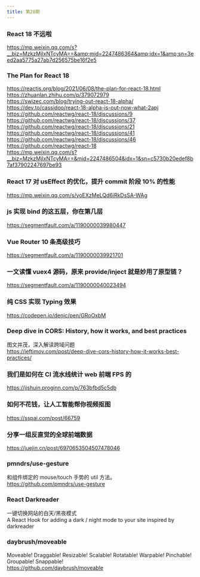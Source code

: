 ```yaml
---
title: 第28期
---
```


### React 18 不远啦

https://mp.weixin.qq.com/s?__biz=MzkzMjIxNTcyMA==&amp;mid=2247486364&amp;idx=1&amp;sn=3eed2aa5775a27ab7d256575be16f2e5

### The Plan for React 18

https://reactjs.org/blog/2021/06/08/the-plan-for-react-18.html<br/>
https://zhuanlan.zhihu.com/p/379072979<br/>
https://swizec.com/blog/trying-out-react-18-alpha/<br/>
https://dev.to/cassidoo/react-18-alpha-is-out-now-what-2apj<br/>
https://github.com/reactwg/react-18/discussions/9<br/>
https://github.com/reactwg/react-18/discussions/37<br/>
https://github.com/reactwg/react-18/discussions/21<br/>
https://github.com/reactwg/react-18/discussions/41<br/>
https://github.com/reactwg/react-18/discussions/46<br/>
https://github.com/reactwg/react-18<br/>
https://mp.weixin.qq.com/s?__biz=MzkzMjIxNTcyMA==&mid=2247486504&idx=1&sn=c5730b20edef8b7af37902247697be93

### React 17 对 usEffect 的优化，提升 commit 阶段 10% 的性能

https://mp.weixin.qq.com/s/yoEXzMeLQd6iRkDsSA-WAg

### js 实现 bind 的这五层，你在第几层

https://segmentfault.com/a/1190000039980447

### Vue Router 10 条高级技巧

https://segmentfault.com/a/1190000039921701

### 一文读懂 vuex4 源码，原来 provide/inject 就是妙用了原型链？

https://segmentfault.com/a/1190000040023494

### 纯 CSS 实现 Typing 效果

https://codepen.io/denic/pen/GRoOxbM

### Deep dive in CORS: History, how it works, and best practices

图文并茂，深入解读跨域问题  
https://ieftimov.com/post/deep-dive-cors-history-how-it-works-best-practices/

### 我们是如何在 CI 流水线统计 web 前端 FPS 的

https://jishuin.proginn.com/p/763bfbd5c5db

### 如何不花钱，让人工智能帮你视频抠图

https://sspai.com/post/66759

### 分享一组反直觉的全球前端数据

https://juejin.cn/post/6970653504507478046

### pmndrs/use-gesture

和组件绑定的 mouse/touch 手势的 util 方法。  
https://github.com/pmndrs/use-gesture

### React Darkreader

一键切换网站的白天/黑夜模式  
A React Hook for adding a dark / night mode to your site inspired by darkreader

### daybrush/moveable

Moveable! Draggable! Resizable! Scalable! Rotatable! Warpable! Pinchable! Groupable! Snappable!  
https://github.com/daybrush/moveable
